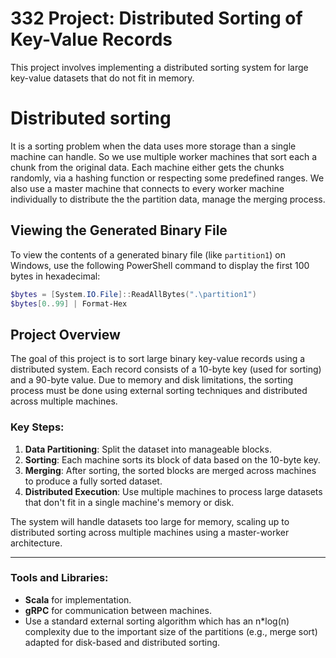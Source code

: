 # 332 Project: Distributed Sorting of Key-Value Records

This project involves implementing a distributed sorting system for large key-value datasets that do not fit in memory.

# Distributed sorting

It is a sorting problem when the data uses more storage than a single machine can handle. So we use multiple worker machines that sort each a chunk from the original data. Each machine either gets the chunks randomly, via a hashing function or respecting some predefined ranges. We also use a master machine that connects to every worker machine individually to distribute the the partition data, manage the merging process.

## Viewing the Generated Binary File

To view the contents of a generated binary file (like `partition1`) on Windows, use the following PowerShell command to display the first 100 bytes in hexadecimal:

```powershell
$bytes = [System.IO.File]::ReadAllBytes(".\partition1")
$bytes[0..99] | Format-Hex
```

## Project Overview

The goal of this project is to sort large binary key-value records using a distributed system. Each record consists of a 10-byte key (used for sorting) and a 90-byte value. Due to memory and disk limitations, the sorting process must be done using external sorting techniques and distributed across multiple machines.

### Key Steps:

1. **Data Partitioning**: Split the dataset into manageable blocks.
2. **Sorting**: Each machine sorts its block of data based on the 10-byte key.
3. **Merging**: After sorting, the sorted blocks are merged across machines to produce a fully sorted dataset.
4. **Distributed Execution**: Use multiple machines to process large datasets that don't fit in a single machine's memory or disk.

The system will handle datasets too large for memory, scaling up to distributed sorting across multiple machines using a master-worker architecture.

---

### Tools and Libraries:

- **Scala** for implementation.
- **gRPC** for communication between machines.
- Use a standard external sorting algorithm which has an n\*log(n) complexity due to the important size of the partitions (e.g., merge sort) adapted for disk-based and distributed sorting.
